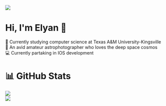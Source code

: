 [![](https://visitcount.itsvg.in/api?id=elyangutierrez&icon=0&color=0)](https://visitcount.itsvg.in)

# Hi, I'm Elyan 👋

🏫 Currently studying computer science at Texas A&M University-Kingsville<br/>
🔭 An avid amateur astrophotographer who loves the deep space cosmos<br/>
💻 Currently partaking in IOS development<br/>

# 📊 GitHub Stats

![](https://github-readme-stats.vercel.app/api?username=elyangutierrez&theme=dark&hide_border=false&include_all_commits=false&count_private=false)<br/>
![](https://github-readme-streak-stats.herokuapp.com/?user=elyangutierrez&theme=dark&hide_border=false)<br/>
<!-- ![](https://github-readme-stats.vercel.app/api/top-langs/?username=elyangutierrez&theme=dark&hide_border=false&include_all_commits=false&count_private=false&layout=compact) -->

<!-- Proudly created with GPRM ( https://gprm.itsvg.in ) -->
